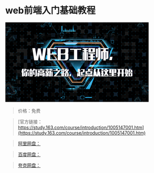 # web前端入门基础教程

![img](../../../assets/study163/free/36f26613-bdd6-45a3-888a-ef673caea549.jpg)

> 价格：免费

> [官方链接：https://study.163.com/course/introduction/1005147001.htm](https://study.163.com/course/introduction/1005147001.htm)

> [阿里网盘：]()

> [百度网盘：]()

> [夸克网盘：]()
